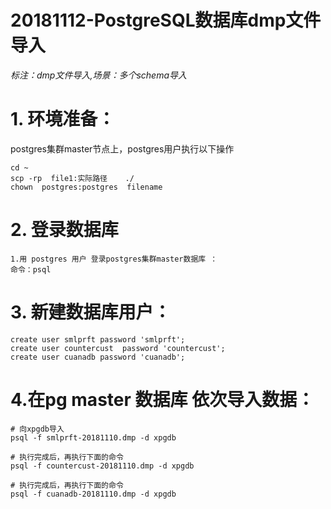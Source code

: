 # 20181112-PostgreSQL数据库dmp文件导入

_标注：dmp文件导入,场景：多个schema导入_

# 1. 环境准备：
postgres集群master节点上，postgres用户执行以下操作
```
cd ~
scp -rp  file1:实际路径    ./
chown  postgres:postgres  filename
```
# 2. 登录数据库
```
1.用 postgres 用户 登录postgres集群master数据库 ：
命令：psql
```

# 3. 新建数据库用户：
```
create user smlprft password 'smlprft';
create user countercust  password 'countercust';
create user cuanadb password 'cuanadb';
```

# 4.在pg master 数据库 依次导入数据：
```
# 向xpgdb导入
psql -f smlprft-20181110.dmp -d xpgdb

# 执行完成后，再执行下面的命令
psql -f countercust-20181110.dmp -d xpgdb

# 执行完成后，再执行下面的命令
psql -f cuanadb-20181110.dmp -d xpgdb
```
